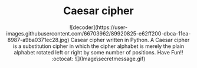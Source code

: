 <div style="text-align:center;">
<h1>Caesar cipher</h1>
![decoder](https://user-images.githubusercontent.com/66703962/89920825-e62ff200-dbca-11ea-8987-a9ba0371ec28.jpg)
Casear cipher written in Python.
A Caesar cipher is a substitution cipher in 
which the cipher alphabet is merely the plain alphabet rotated 
left or right by some number of positions.
Have Fun!! :octocat:
![](Image\secretmessage.gif)
</div>
